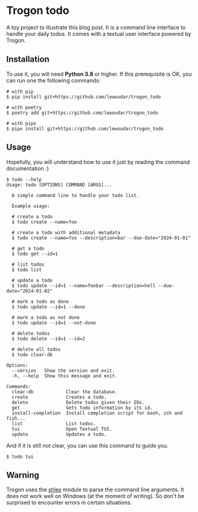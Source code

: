 # Trogon todo

A toy project to illustrate this blog post. It is a command line interface to handle your daily todos.
It comes with a textual user interface powered by Trogon.

## Installation

To use it, you will need **Python 3.8** or higher. If this prerequisite is OK, you can run one the following
commands:

```shell
# with pip
$ pip install git+https://github.com/lewoudar/trogon_todo

# with poetry
$ poetry add git+https://github.com/lewoudar/trogon_todo

# with pipx
$ pipx install git+https://github.com/lewoudar/trogon_todo
```

## Usage

Hopefully, you will understand how to use it just by reading the command documentation :)

```shell
$ todo --help
Usage: todo [OPTIONS] COMMAND [ARGS]...

  A simple command line to handle your todo list.

  Example usage:

  # create a todo
  $ todo create --name=foo

  # create a todo with additional metadata
  $ todo create --name=foo --description=bar --due-date="2024-01-01"

  # get a todo
  $ todo get --id=1

  # list todos
  $ todo list

  # update a todo
  $ todo update --id=1 --name=foobar --description=hell --due-date="2024-01-02"

  # mark a todo as done
  $ todo update --id=1 --done

  # mark a todo as not done
  $ todo update --id=1 --not-done

  # delete todos
  $ todo delete --id=1 --id=2

  # delete all todos
  $ todo clear-db

Options:
  --version   Show the version and exit.
  -h, --help  Show this message and exit.

Commands:
  clear-db            Clear the database.
  create              Creates a todo.
  delete              Delete todos given their IDs.
  get                 Gets todo information by its id.
  install-completion  Install completion script for bash, zsh and fish...
  list                List todos.
  tui                 Open Textual TUI.
  update              Updates a todo.
```

And if it is still not clear, you can use this command to guide you.

```shell
$ todo tui
```

## Warning

Trogon uses the [shlex](https://docs.python.org/3/library/shlex.html) module to parse the command line arguments. It
does not work well on Windows (at the moment of writing).
So don't be surprised to encounter errors in certain situations.